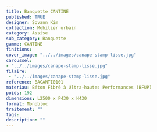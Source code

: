 ```yaml
---
title: Banquette CANTINE
published: TRUE
designer: Sovann Kim
collection: Mobilier urbain
category: Assise
sub_category: Banquette
gamme: CANTINE
finitions: 
cover_image: "../../images/canape-stamp-lisse.jpg"
caroussel: 
- "../../images/canape-stamp-lisse.jpg"
filaire: 
 - "../../images/canape-stamp-lisse.jpg"
reference: BACANTI0101
materiau: Béton Fibré à Ultra-hautes Performances (BFUP)
poids: 192
dimensions: L2500 x P430 x H430
format: Monobloc
traitement: ""
tags: 
description: ""
---
```

